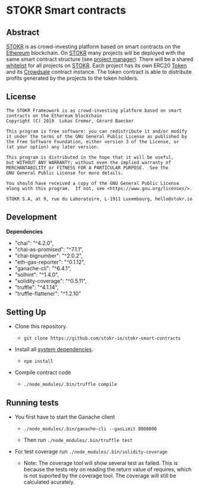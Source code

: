 # STOKR Smart contracts




## Abstract


[STOKR] is as crowd-investing platform based on smart contracts on the
[Ethereum] blockchain.
On [STOKR] many projects will be deployed with the same smart contract
structure (see [project manager](#manager)).
There will be a shared [whitelist](#whitelist) for all projects on [STOKR].
Each project has its own ERC20 [Token](#token) and its
[Crowdsale](#crowdsale) contract instance.
The token contract is able to distribute profits generated by the projects
to the token holders.

[STOKR]: https://stokr.io
[Ethereum]: https://www.ethereum.org

## License

    The STOKR Frameowork is as crowd-investing platform based on smart contracts on the Ethereum blockchain
    Copyright (C) 2019  Lukas Cremer, Gèrard Baecker

    This program is free software: you can redistribute it and/or modify
    it under the terms of the GNU General Public License as published by
    the Free Software Foundation, either version 3 of the License, or
    (at your option) any later version.

    This program is distributed in the hope that it will be useful,
    but WITHOUT ANY WARRANTY; without even the implied warranty of
    MERCHANTABILITY or FITNESS FOR A PARTICULAR PURPOSE.  See the
    GNU General Public License for more details.

    You should have received a copy of the GNU General Public License
    along with this program.  If not, see <https://www.gnu.org/licenses/>.
    
    STOKR S.A, at 9, rue du Laboratoire, L-1911 Luxembourg, hello@stokr.io


## Development

**Dependencies**

* "chai": "^4.2.0",
* "chai-as-promised": "^7.1.1",
* "chai-bignumber": "^2.0.2",
* "eth-gas-reporter": "^0.1.12",
* "ganache-cli": "^6.4.1",
* "solhint": "^1.4.0",
* "solidity-coverage": "^0.5.11",
* "truffle": "^4.1.14",
* "truffle-flattener": "^1.2.10"

## Setting Up

* Clone this repository.

  * `git clone https://github.com/stokr-io/stokr-smart-contracts`

* Install all [system dependencies](#development).

  * `npm install`

* Compile contract code

  * `./node_modules/.bin/truffle compile`

## Running tests

  * You first have to start the Ganache client
    * `./node_modules/.bin/ganache-cli --gasLimit 8000000`

    * Then run `./node_modules/.bin/truffle test`

  * For test coverage run `./node_modules/.bin/solidity-coverage`

    * Note: The coverage tool will show several test as failed. This is because the
      tests rely on reading the return value of requires, which is not suported by the coverage tool.
      The coverage will still be calculated acurately.

